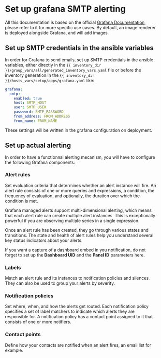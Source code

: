 # Set up grafana SMTP alerting

All this documentation is based on the official [Grafana Documentation](https://grafana.com/docs/grafana), please refer to it for more specific use cases.
By default, an image renderer is deployed alongside Grafana, and will add images.

## Set up SMTP credentials in the ansible variables

In order for Grafana to send emails, set up SMTP credentials in the ansible variables, either directly in the `{{ inventory_dir }}/group_vars/all/generated_inventory_vars.yaml` file or before the inventory generation in the `{{ inventory_dir }}/hosts_vars/setup/apps/grafana.yaml` like:

```yaml
grafana:
  smtp:
    enabled: true
    host: SMTP_HOST
    user: SMTP_USER
    password: SMTP_PASSWORD
    from_address: FROM_ADDRESS
    from_name: FROM_NAME
```

These settings will be written in the grafana configuration on deployment.

## Set up actual alerting

In order to have a functionnal alerting mecanism, you will have to configure the following Grafana components:

### Alert rules

Set evaluation criteria that determines whether an alert instance will fire. An alert rule consists of one or more queries and expressions, a condition, the frequency of evaluation, and optionally, the duration over which the condition is met.

Grafana managed alerts support multi-dimensional alerting, which means that each alert rule can create multiple alert instances. This is exceptionally powerful if you are observing multiple series in a single expression.

Once an alert rule has been created, they go through various states and transitions. The state and health of alert rules help you understand several key status indicators about your alerts.

If you want a capture of a dashboard embed in you notification, do not forget to set up the **Dashboard UID** and the **Panel ID** parameters here.

### Labels

Match an alert rule and its instances to notification policies and silences. They can also be used to group your alerts by severity.

### Notification policies

Set where, when, and how the alerts get routed. Each notification policy specifies a set of label matchers to indicate which alerts they are responsible for. A notification policy has a contact point assigned to it that consists of one or more notifiers.

### Contact points

Define how your contacts are notified when an alert fires, an email list for example.
